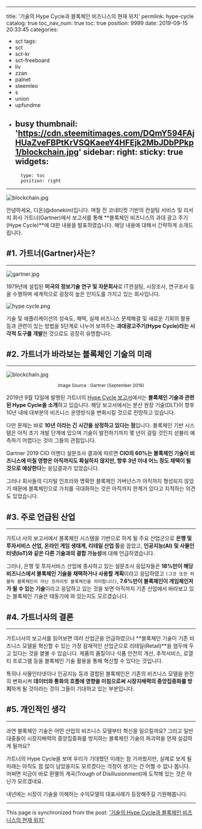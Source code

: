 
---
title: '기술의 Hype Cycle과 블록체인 비즈니스의 현재 위치'
permlink: hype-cycle
catalog: true
toc_nav_num: true
toc: true
position: 9999
date: 2019-09-15 20:33:45
categories:
- sct
tags:
- sct
- sct-kr
- sct-freeboard
- liv
- zzan
- palnet
- steemleo
- s
- union
- upfundme
- busy
thumbnail: 'https://cdn.steemitimages.com/DQmY594FAjHUaZveFBPtKrVSQKaeeY4HFEjk2MbJDbPPkp1/blockchain.jpg'
sidebar:
    right:
        sticky: true
widgets:
    -
        type: toc
        position: right
---


![blockchain.jpg](https://cdn.steemitimages.com/DQmY594FAjHUaZveFBPtKrVSQKaeeY4HFEjk2MbJDbPPkp1/blockchain.jpg)

안녕하세요, 디온(@donekim)입니다. 며칠 전 코네티컷 기반의 컨설팅 서비스 및 리서치 회사 가트너(Gartner)에서 보고서를 통해 **블록체인 비즈니스의 과대 광고 주기(Hype Cycle)**에 대한 내용을 발표하였습니다. 해당 내용에 대해서 간략하게 소개드립니다.


## #1. 가트너(Gartner)사는?
---
![gartner.jpg](https://cdn.steemitimages.com/DQmX4KyNF7zhVNK3Eq4HXvipq2hzzTooGsb6cc9qjZgpmTC/gartner.jpg)

1979년에 설립된 **미국의 정보기술 연구 및 자문회사**로  IT컨설팅, 시장조사, 연구조사 등을 수행하며 세계적으로 굉장히 높은 인지도를 가지고 있는 회사입니다. 

![hype cycle.png](https://cdn.steemitimages.com/DQmbs67yL4xVbGFnvND8sadVDmQS7eK77rFMRg6fnjcxkVr/hype%20cycle.png)

기술 및 애플리케이션의 성숙도, 채택, 실제 비즈니스 문제해결 및 새로운 기회의 활용 등과 관련이 있는 방법을 5단계로 나누어 보여주는 **과대광고주기(Hype Cycle)라는 시각적 도구를 개발**한 것으로도 굉장히 유명합니다.

## #2. 가트너가 바라보는 블록체인 기술의 미래
---
![blockchain.jpg](https://cdn.steemitimages.com/DQmY594FAjHUaZveFBPtKrVSQKaeeY4HFEjk2MbJDbPPkp1/blockchain.jpg)

<center><sub> Image Source : Gartner (September 2019) </sub></center>


2019년 9월 12일에 발행된 가트너의 [Hype Cycle 보고서](https://www.gartner.com/en/newsroom/press-releases/2019-09-12-gartner-2019-hype-cycle-for-blockchain-business-shows)에서는 **블록체인 기술과 관련된 Hype Cycle을 소개**하고 있습니다. 해당 보고서에서는 분산 원장 기술(DLT)이 향후 10년 내에 대부분의 비즈니스 운영방식을 변화시킬 것으로 전망하고 있습니다. 

다만 문제는 바로 **10년 이라는 긴 시간을 상정하고 있다는 점**입니다. 블록체인 기반 시스템은 아직 초기 개발 단계에 있으며 기술이 발전하기까지 몇 년이 걸릴 것인지 섣불리 예측하기 어렵다는 것이 그들의 관점입니다.

Gartner 2019 CIO 어젠다 설문조사 결과에 따르면 **CIO의 60%는 블록체인 기술이 비즈니스에 미칠 영향은 아직까지도 확실하지 않지만, 향후 3년 이내 어느 정도 채택이 될 것으로 예상한다**는 응답결과가 있었습니다. 

그러나 회사들의 디지털 인프라와 명확한 블록체인 거버넌스가 아직까지 형성되지 않았기 때문에 블록체인으로 가치를 극대화하는 것은 아직까지 한계가 있다고 지적하는 의견도 있었습니다.

## #3. 주로 언급된 산업
---

가트너 사의 보고서에서 블록체인 시스템을 기반으로 하게 될 주요 산업군으로 **은행 및 투자서비스 산업, 온라인 게임 생태계, 리테일 산업 등**을 꼽았고, **인공지능(AI) 및 사물인터넷(IoT)와 같은 다른 기술과의 결합 가능성**에 대해 언급하였습니다.

그러나, 은행 및 투자서비스 산업에 종사하고 있는 설문조사 응답자들은 **18%만이 해당 비즈니스에서 블록체인 기술을 채택하거나 사용할 계획**이라고 응답하였고 `(그것 또한 퍼블릭 블록체인이 아닌 프라이빗 블록체인을 의미합니다)`, **7.6%만이 블록체인이 게임체인저가 될 수 있는 기술**이라고 응답하고 있는 것을 보면 아직까지 기존 산업에서 바라보고 있는 블록체인 기술은 태동기에 와 있는지도 모르겠습니다. 

## #4. 가트너사의 결론
---

가트너사의 보고서를 읽어보면 여러 산업군을 언급하였으나 **블록체인 기술이 기존 비즈니스 모델을 혁신할 수 있는 가장 잠재적인 산업군으로 리테일(Retail)**을 염두에 두고 있다는 것을 옅볼 수 있습니다. 제품의 품질이나 식품 안전의 개선, 추적서비스, 로열티 프로그램 등을 블록체인 기술 활용을 통해 혁신할 수 있다는 것입니다. 

특히나 사물인터넷이나 인공지능 등과 결합된 블록체인은 기존의 비즈니스 모델을 완전히 변화시켜 **데이터와 통화의 흐름에 영향을 미침으로써 시장지배력의 중앙집중화를 방지**하게 될 것이라는 것이 그들이 기대하고 있는 부분입니다.

## #5. 개인적인 생각
---

과연 블록체인 기술은 어떤 산업의 비즈니스 모델부터 혁신을 일으킬까요? 그리고 일반 대중들이 시장지배력의 중앙집중화를 방지하는 블록체인 기술의 파괴력을 언제 실감하게 될까요? 

가트너의 Hype Cycle을 보며 우리가 기대했던 미래는 참 가까웠지만, 실제로 보게 될 미래는 아직도 참 많이 남았을지도 모르겠다는 걱정이 생기는 건 어쩔 수 없나 봅니다. 어쩌면 지금이 바로 환멸의 계곡(Trough of Disillusionment)에 도착해 있는 것은 아닌가 모르겠네요. 

내년에는 시장이 기술을 이해하는 수익모델의 대표사례가 등장해주길 기원해봅니다.

- - -

This page is synchronized from the post: ['기술의 Hype Cycle과 블록체인 비즈니스의 현재 위치'](https://steemit.com/@donekim/hype-cycle)
